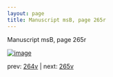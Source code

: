 ```yaml
---
layout: page
title: Manuscript msB, page 265r
---
```


Manuscript msB, page 265r

[![image](http://www.homermultitext.org/iipsrv?OBJ=IIP,1.0&FIF=/project/homer/pyramidal/deepzoom/hmt/vbbifolio/pending/vb_264v_265r.tif&WID=100&CVT=JPEG)](http://www.homermultitext.org/ict2/?urn=urn:cite2:hmt:vbbifolio.pending:vb_264v_265r)

prev:  [264v](../264v) | next:  [265v](../265v)

